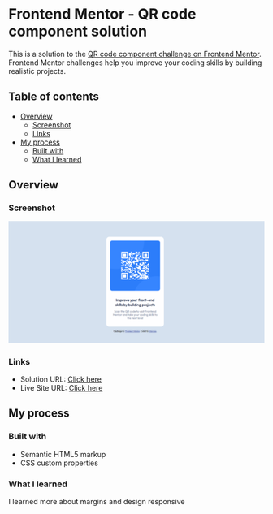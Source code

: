 # Frontend Mentor - QR code component solution

This is a solution to the [QR code component challenge on Frontend Mentor](https://www.frontendmentor.io/challenges/qr-code-component-iux_sIO_H). Frontend Mentor challenges help you improve your coding skills by building realistic projects. 

## Table of contents

- [Overview](#overview)
  - [Screenshot](#screenshot)
  - [Links](#links)
- [My process](#my-process)
  - [Built with](#built-with)
  - [What I learned](#what-I-learned)

## Overview

### Screenshot

![Design preview for the QR code component coding challenge](Previa.png)


### Links

- Solution URL: [Click here](https://www.frontendmentor.io/solutions/qr-code-component-WvEOUxmrg1)
- Live Site URL: [Click here](https://qr-code-component-9ph.pages.dev/)

## My process

### Built with

- Semantic HTML5 markup
- CSS custom properties

### What I learned

I learned more about margins and design responsive
